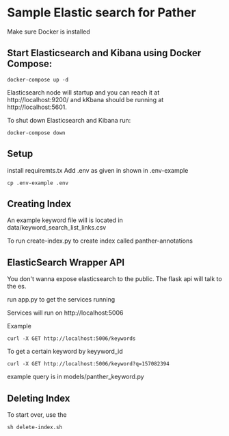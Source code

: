 # Sample Elastic search for Pather 

Make sure Docker is installed

## Start Elasticsearch and Kibana using Docker Compose:

```
docker-compose up -d
```

Elasticsearch node will startup and you can reach it at 
http://localhost:9200/ and kKbana should be running at http://localhost:5601.

To shut down Elasticsearch and Kibana run:

```
docker-compose down
```
## Setup

install requiremts.tx
Add .env as given in shown in .env-example

```
cp .env-example .env
```

## Creating Index

An example keyword file will is located in data/keyword_search_list_links.csv

To run create-index.py to create index called panther-annotations

## ElasticSearch Wrapper API

You don't wanna expose elasticsearch to the public. The flask api will talk to the es.

run app.py to get the services running

Services will run on http://localhost:5006

Example 

```
curl -X GET http://localhost:5006/keywords
```

To get a certain keyword by keyyword_id

```
curl -X GET http://localhost:5006/keyword?q=157082394
```

example query is in models/panther_keyword.py


## Deleting Index

To start over, use the 
```
sh delete-index.sh
```